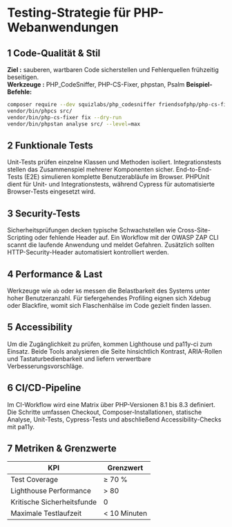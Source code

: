 # Testing-Strategie für PHP-Webanwendungen
## 1 Code-Qualität & Stil
**Ziel :** sauberen, wartbaren Code sicherstellen und Fehlerquellen frühzeitig beseitigen.  
**Werkzeuge :** PHP_CodeSniffer, PHP-CS-Fixer, phpstan, Psalm
**Beispiel-Befehle:**  
```bash
composer require --dev squizlabs/php_codesniffer friendsofphp/php-cs-fixer phpstan/phpstan
vendor/bin/phpcs src/
vendor/bin/php-cs-fixer fix --dry-run
vendor/bin/phpstan analyse src/ --level=max
```

## 2 Funktionale Tests
Unit-Tests prüfen einzelne Klassen und Methoden isoliert. Integrationstests stellen das
Zusammenspiel mehrerer Komponenten sicher. End-to-End-Tests (E2E) simulieren komplette
Benutzerabläufe im Browser. PHPUnit dient für Unit- und Integrationstests, während Cypress
für automatisierte Browser-Tests eingesetzt wird.

## 3 Security-Tests
Sicherheitsprüfungen decken typische Schwachstellen wie Cross-Site-Scripting oder fehlende
Header auf. Ein Workflow mit der OWASP ZAP CLI scannt die laufende Anwendung und meldet
Gefahren. Zusätzlich sollten HTTP-Security-Header automatisiert kontrolliert werden.

## 4 Performance & Last
Werkzeuge wie `ab` oder `k6` messen die Belastbarkeit des Systems unter hoher
Benutzeranzahl. Für tiefergehendes Profiling eignen sich Xdebug oder Blackfire, womit sich
Flaschenhälse im Code gezielt finden lassen.

## 5 Accessibility
Um die Zugänglichkeit zu prüfen, kommen Lighthouse und pa11y-ci zum Einsatz. Beide Tools
analysieren die Seite hinsichtlich Kontrast, ARIA-Rollen und Tastaturbedienbarkeit und
liefern verwertbare Verbesserungsvorschläge.

## 6 CI/CD-Pipeline
Im CI-Workflow wird eine Matrix über PHP-Versionen 8.1 bis 8.3 definiert. Die Schritte
umfassen Checkout, Composer-Installationen, statische Analyse, Unit-Tests, Cypress-Tests und
abschließend Accessibility-Checks mit pa11y.

## 7 Metriken & Grenzwerte
| KPI                     | Grenzwert            |
|-------------------------|----------------------|
| Test Coverage           | ≥ 70 %               |
| Lighthouse Performance  | > 80                 |
| Kritische Sicherheitsfunde | 0                 |
| Maximale Testlaufzeit   | < 10 Minuten         |
